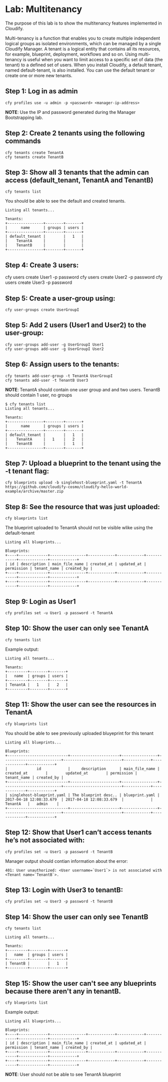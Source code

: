 # Lab: Multitenancy

The purpose of this lab is to show the multitenancy features implemented in Cloudify.

Multi-tenancy is a function that enables you to create multiple independent logical groups as isolated environments, which can be managed by a single Cloudify Manager. A tenant is a logical entity that contains all its resources, for example, blueprint, deployment, workflows and so on. Using multi-tenancy is useful when you want to limit access to a specific set of data (the tenant) to a defined set of users.
When you install Cloudify, a default tenant, named default-tenant, is also installed. You can use the default tenant or create one or more new tenants.
 
## Step 1: Log in as admin
```
cfy profiles use -u admin -p <password> <manager-ip-address>
```
**NOTE**: Use the IP and password generated during the Manager Bootstrapping lab.

## Step 2: Create 2 tenants using the following commands
```
cfy tenants create TenantA 
cfy tenants create TenantB
```

## Step 3: Show all 3 tenants that the admin can access (default_tenant, TenantA and TenantB)

```
cfy tenants list
```

You should be able to see the default and created tenants.
```
Listing all tenants...

Tenants:
+----------------+--------+-------+
|      name      | groups | users |
+----------------+--------+-------+
| default_tenant |        |   1   |
|    TenantA     |        |       |
|    TenantB     |        |       |
+----------------+--------+-------+
```

## Step 4: Create 3 users:
cfy users create User1 -p password 
cfy users create User2 -p password
cfy users create User3 -p password

## Step 5: Create a user-group using:
```
cfy user-groups create UserGroupI
```

## Step 5: Add 2 users (User1 and User2) to the user-group:
```
cfy user-groups add-user -g UserGroupI User1
cfy user-groups add-user -g UserGroupI User2
```

## Step 6: Assign users to the tenants:
```
cfy tenants add-user-group -t TenantA UserGroupI
cfy tenants add-user -t TenantB User3
```
**NOTE**: TenantA should contain one user group and and two users. TenantB should contain 1 user, no groups
```
$ cfy tenants list
Listing all tenants...

Tenants:
+----------------+--------+-------+
|      name      | groups | users |
+----------------+--------+-------+
| default_tenant |        |   1   |
|    TenantA     |   1    |   2   |
|    TenantB     |        |   1   |
+----------------+--------+-------+
```

## Step 7: Upload a blueprint to the tenant using the -t tenant flag:
```
cfy blueprints upload -b singlehost-blueprint.yaml -t TenantA https://github.com/cloudify-cosmo/cloudify-hello-world-example/archive/master.zip
```

## Step 8: See the resource that was just uploaded:
```
cfy blueprints list
```

The blueprint uploaded to TenantA should not be visible wlike using the default-tenant
```
Listing all blueprints...

Blueprints:
+----+-------------+----------------+------------+------------+------------+-------------+------------+
| id | description | main_file_name | created_at | updated_at | permission | tenant_name | created_by |
+----+-------------+----------------+------------+------------+------------+-------------+------------+
+----+-------------+----------------+------------+------------+------------+-------------+------------+

```

## Step 9: Login as User1
```
cfy profiles set -u User1 -p password -t TenantA
```

## Step 10: Show the user can only see TenantA
```
cfy tenants list
```

Example output:

```
Listing all tenants...

Tenants:
+---------+--------+-------+
|   name  | groups | users |
+---------+--------+-------+
| TenantA |   1    |   2   |
+---------+--------+-------+
```

## Step 11: Show the user can see the resources in TenantA
```
cfy blueprints list
```
You should be able to see previously uploaded bluyeprint for this tenant
```
Listing all blueprints...

Blueprints:
+---------------------------+----------------------+----------------+--------------------------+--------------------------+------------+-------------+------------+
|             id            |     description      | main_file_name |        created_at        |        updated_at        | permission | tenant_name | created_by |
+---------------------------+----------------------+----------------+--------------------------+--------------------------+------------+-------------+------------+
| singlehost-blueprint.yaml | The blueprint desc.. | blueprint.yaml | 2017-04-18 12:08:33.679  | 2017-04-18 12:08:33.679  |            |   TenantA   |   admin    |
+---------------------------+----------------------+----------------+--------------------------+--------------------------+------------+-------------+------------+
```


## Step 12: Show that User1 can’t access tenants he’s not associated with: 
```
cfy profiles set -u User1 -p password -t TenantB 
```

Manager output should contian information about the error:
```
401: User unauthorized: <User username=`User1`> is not associated with <Tenant name=`TenantB`>.
```

## Step 13: Login with User3 to tenantB:
```
cfy profiles set -u User3 -p password -t TenantB
```

## Step 14: Show the user can only see TenantB
```
cfy tenants list
```

```
Listing all tenants...

Tenants:
+---------+--------+-------+
|   name  | groups | users |
+---------+--------+-------+
| TenantB |        |   1   |
+---------+--------+-------+
```

## Step 15: Show the user can't see any blueprints because there aren't any in tenantB. 
```
cfy blueprints list
```

Example output:

```
Listing all blueprints...

Blueprints:
+----+-------------+----------------+------------+------------+------------+-------------+------------+
| id | description | main_file_name | created_at | updated_at | permission | tenant_name | created_by |
+----+-------------+----------------+------------+------------+------------+-------------+------------+
+----+-------------+----------------+------------+------------+------------+-------------+------------+
```
**NOTE**: User should not be able to see TenantA blueprint

